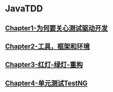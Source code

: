 # JavaTDD

## [Chapter1-为何要关心测试驱动开发](./note/Chapter1.md)

## [Chapter2-工具，框架和环境](./note/Chapter2.md)

## [Chapter3-红灯-绿灯-重构](./note/Chapter3.md)

## [Chapter4-单元测试TestNG](./note/Chapter4.md)

